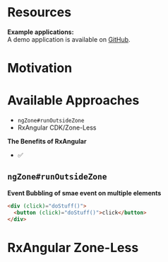 # Resources

**Example applications:**  
A demo application is available on [GitHub](https://github.com/BioPhoton/rx-angular-cdk-zone-less).

# Motivation

# Available Approaches

- `ngZone#runOutsideZone` 
- RxAngular CDK/Zone-Less

**The Benefits of RxAngular**

- ✅ 

## `ngZone#runOutsideZone` 

**Event Bubbling of smae event on multiple elements**
```html
<div (click)="doStuff()">
  <button (click)="doStuff()">click</button>
</div>  
```

# RxAngular Zone-Less

